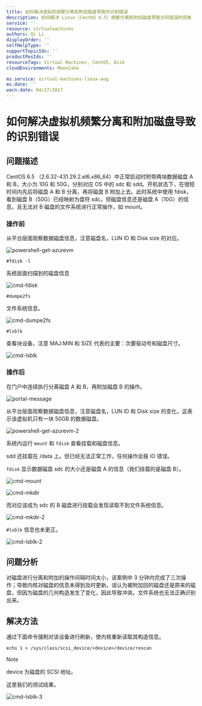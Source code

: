 ```yaml
---
title: 如何解决虚拟机频繁分离和附加磁盘导致的识别错误
description: 如何解决 Linux（CentOS 6.5）频繁分离和附加磁盘导致识别错误的现象
service: ''
resource: virtualmachines
authors: Qi Li
displayOrder: ''
selfHelpType: ''
supportTopicIds: ''
productPesIds: ''
resourceTags: Virtual Machines, CentOS, Disk
cloudEnvironments: MoonCake

ms.service: virtual-machines-linux-aog
ms.date: ''
wacn.date: 04/27/2017
---
```


# 如何解决虚拟机频繁分离和附加磁盘导致的识别错误

## **问题描述**

CentOS 6.5 （2.6.32-431.29.2.el6.x86_64）中正常启动时附带两块数据磁盘 A 和 B，大小为 10G 和 50G，分别对应 OS 中的 sdc 和 sdd。开机状态下，在很短时间内先后将磁盘 A 和 B 分离，再将磁盘 B 附加上去。此时系统中使用 fdisk，看到磁盘 B（50G）已经映射为盘符 sdc，但磁盘信息还是磁盘 A（10G）的信息。且无法对 B 磁盘的文件系统进行正常操作，如 mount。

### 操作前

从平台层面观察数据磁盘信息，注意磁盘名，LUN ID 和 Disk size 的对应。

![powershell-get-azurevm](./media/aog-virtual-machines-qa-attach-and-separate-disk-frequently-cause-recognition-error/powershell-get-azurevm.png)

```
#fdisk -l
```

系统层面扫描到的磁盘信息

![cmd-fdisk](./media/aog-virtual-machines-qa-attach-and-separate-disk-frequently-cause-recognition-error/cmd-fdisk.png)

```
#dumpe2fs
```

文件系统信息。

![cmd-dumpe2fs](./media/aog-virtual-machines-qa-attach-and-separate-disk-frequently-cause-recognition-error/cmd-dumpe2fs.png)

```
#lsblk
```

查看块设备。注意 MAJ:MIN 和 SIZE 代表的主要：次要驱动号和磁盘尺寸。

![cmd-lsblk](./media/aog-virtual-machines-qa-attach-and-separate-disk-frequently-cause-recognition-error/cmd-lsblk.png)

### 操作后

在门户中连续执行分离磁盘 A 和 B，再附加磁盘 B 的操作。

![portal-message](./media/aog-virtual-machines-qa-attach-and-separate-disk-frequently-cause-recognition-error/portal-message.png)

从平台层面观察数据磁盘信息，注意磁盘名，LUN ID 和 Disk size 的变化，这表示该虚拟机只有一块 50GB 的数据磁盘。

![powershell-get-azurevm-2](./media/aog-virtual-machines-qa-attach-and-separate-disk-frequently-cause-recognition-error/powershell-get-azurevm-2.png)

系统内运行 `mount` 和 `fdisk` 查看挂载和磁盘信息。

sdd 还挂载在 /data 上。但已经无法正常工作，任何操作会报 IO 错误。

`fdisk` 显示数据磁盘 sdc 的大小还是磁盘 A 的信息（我们挂载的是磁盘 B）。

![cmd-mount](./media/aog-virtual-machines-qa-attach-and-separate-disk-frequently-cause-recognition-error/cmd-mount.png)

![cmd-mkdir](./media/aog-virtual-machines-qa-attach-and-separate-disk-frequently-cause-recognition-error/cmd-mkdir.png)

而对应该成为 sdc 的 B 磁盘进行挂载会发现读取不到文件系统信息。

![cmd-mkdir-2](./media/aog-virtual-machines-qa-attach-and-separate-disk-frequently-cause-recognition-error/cmd-mkdir-2.png)

`#lsblk` 信息也未更正。

![cmd-lsblk-2](./media/aog-virtual-machines-qa-attach-and-separate-disk-frequently-cause-recognition-error/cmd-lsblk-2.png)

## **问题分析**

对磁盘进行分离和附加的操作间隔时间太小，该案例中 3 分钟内完成了三次操作；导致内核对磁盘的信息未得到及时更新。误认为被附加回的磁盘还是原来的磁盘，但因为磁盘的几何构造发生了变化，因此导致冲突。文件系统也无法正确识别出来。

## **解决方法**

通过下面命令强制对该设备进行刷新，使内核重新读取其构造信息。

```
echo 1 > /sys/class/scsi_device/<device>/device/rescan
```

>[!NOTE]
>device 为磁盘的 SCSI 地址。

这里我们的测试结果。

![cmd-lsblk-3](./media/aog-virtual-machines-qa-attach-and-separate-disk-frequently-cause-recognition-error/cmd-lsblk-3.png)